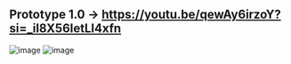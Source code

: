 ## Prototype 1.0 -> https://youtu.be/qewAy6irzoY?si=_iI8X56IetLl4xfn

![image](https://github.com/jawads12/BongoJourney.AI/assets/96069993/2b07e839-cc26-4990-8343-4a8d100c12b7)
![image](https://github.com/jawads12/BongoJourney.AI/assets/96069993/351035a1-ef4d-4c44-acb9-3d366bddf463)


